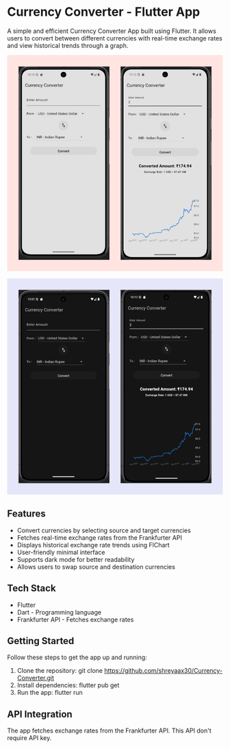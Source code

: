 #   Currency Converter - Flutter App

A simple and efficient Currency Converter App built using Flutter. It allows users to convert between different currencies with real-time exchange rates and view historical trends through a graph.

![App Screenshot](screenshots/light_theme_collage_expanded.png)

![App Screenshot](screenshots/dark_theme_collage_expanded.png)

## Features

- Convert currencies by selecting source and target currencies  
- Fetches real-time exchange rates from the Frankfurter API  
- Displays historical exchange rate trends using FlChart
- User-friendly minimal interface
- Supports dark mode for better readability  
- Allows users to swap source and destination currencies

## Tech Stack  

- Flutter  
- Dart - Programming language  
- Frankfurter API - Fetches exchange rates  

## Getting Started

Follow these steps to get the app up and running:

  1. Clone the repository: git clone https://github.com/shreyaax30/Currency-Converter.git
  2. Install dependencies: flutter pub get
  3. Run the app: flutter run

## API Integration

The app fetches exchange rates from the Frankfurter API. This API don't require API key.
